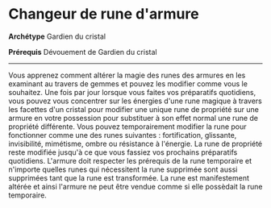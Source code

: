# Changeur de rune d'armure

<p><strong>Archétype</strong> Gardien du cristal</p>
<p><strong>Prérequis</strong> Dévouement de Gardien du cristal</p>
<hr>
<p>Vous apprenez comment altérer la magie des runes des armures en les examinant au travers de gemmes et pouvez les modifier comme vous le souhaitez. Une fois par jour lorsque vous faites vos préparatifs quotidiens, vous pouvez vous concentrer sur les énergies d'une rune magique à travers les facettes d'un cristal pour modifier une unique rune de propriété sur une armure en votre possession pour substituer à son effet normal une rune de propriété différente. Vous pouvez temporairement modifier la rune pour fonctionner comme une des runes suivantes : fortification, glissante, invisibilité, mimétisme, ombre ou résistance à l'énergie. La rune de propriété reste modifiée jusqu'à ce que vous fassiez vos prochains préparatifs quotidiens. L'armure doit respecter les prérequis de la rune temporaire et n'importe quelles runes qui nécessitent la rune supprimée sont aussi supprimées tant que la rune est transformée. La rune est manifestement altérée et ainsi l'armure ne peut être vendue comme si elle possèdait la rune temporaire.</p>